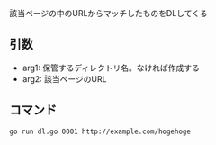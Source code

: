 該当ページの中のURLからマッチしたものをDLしてくる

## 引数
* arg1: 保管するディレクトリ名。なければ作成する
* arg2: 該当ページのURL

## コマンド

```sh
go run dl.go 0001 http://example.com/hogehoge
```

